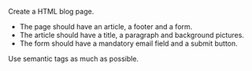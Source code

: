 
Create a HTML blog page.
* The page should have an article, a footer and a form.
* The article should have a title, a paragraph and background pictures.
* The form should have a mandatory email field and a submit button.

Use semantic tags as much as possible.
